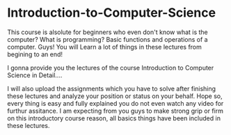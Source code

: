 # Introduction-to-Computer-Science
This course is alsolute for beginners who even don't know what is the computer?
What is programming?
Basic functions and operations of a computer.
Guys! You will Learn a lot of things in these lectures from begining to an end!

I gonna provide you the lectures of the course Introduction to Computer Science in Detail....

I will also upload the assignments which you have to solve after finishing these lectures and analyze your position or status on your behalf.
Hope so, every thing is easy and fully explained you do not even watch any video for furthur assitance.
I am expecting from you guys to make strong grip or firm on this introductory course reason, all basics things have been included in these lectures.
